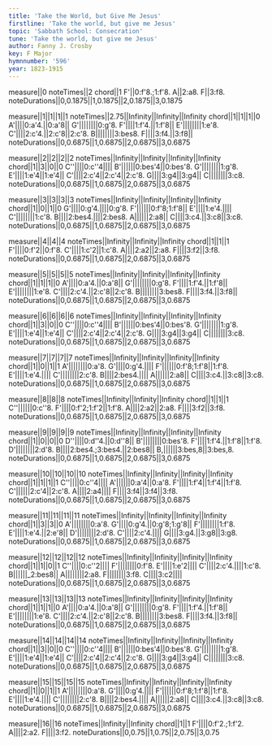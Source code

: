 ```yaml
---
title: 'Take the World, but Give Me Jesus'
firstline: 'Take the world, but give me Jesus'
topic: 'Sabbath School: Consecration'
tune: 'Take the world, but give me Jesus'
author: Fanny J. Crosby
key: F Major
hymnnumber: '596'
year: 1823-1915
---
```

measure||0
noteTimes||2
chord||1
F'||0:f'8.;1:f'8.
A||2:a8.
F||3:f8.
noteDurations||0,0.1875||1,0.1875||2,0.1875||3,0.1875

measure||1||1||1||1
noteTimes||2.75||Infinity||Infinity||Infinity
chord||1||1||1||0
A'||||0:a'4.||0:a'8||
G'||||||||0:g'8.
F'||||1:f'4.||1:f'8||
E'||||||||1:e'8.
C'||||2:c'4.||2:c'8||2:c'8.
B||||||||3:bes8.
F||||3:f4.||3:f8||
noteDurations||0,0.6875||1,0.6875||2,0.6875||3,0.6875

measure||2||2||2||2
noteTimes||Infinity||Infinity||Infinity||Infinity
chord||1||3||0||0
C''||||0:c''4||||
B'||||||0:bes'4||0:bes'8.
G'||||||||1:g'8.
E'||||1:e'4||1:e'4||
C'||||2:c'4||2:c'4||2:c'8.
G||||3:g4||3:g4||
C||||||||3:c8.
noteDurations||0,0.6875||1,0.6875||2,0.6875||3,0.6875

measure||3||3||3||3
noteTimes||Infinity||Infinity||Infinity||Infinity
chord||1||0||1||0
G'||||0:g'4.||||0:g'8.
F'||||||0:f'8;1:f'8||
E'||||1:e'4.||||
C'||||||||1:c'8.
B||||2:bes4.||||2:bes8.
A||||||2:a8||
C||||3:c4.||3:c8||3:c8.
noteDurations||0,0.6875||1,0.6875||2,0.6875||3,0.6875

measure||4||4||4
noteTimes||Infinity||Infinity||Infinity
chord||1||1||1
F'||||0:f'2||0:f'8.
C'||||1:c'2||1:c'8.
A||||2:a2||2:a8.
F||||3:f2||3:f8.
noteDurations||0,0.6875||1,0.6875||2,0.6875||3,0.6875

measure||5||5||5||5
noteTimes||Infinity||Infinity||Infinity||Infinity
chord||1||1||1||0
A'||||0:a'4.||0:a'8||
G'||||||||0:g'8.
F'||||1:f'4.||1:f'8||
E'||||||||1:e'8.
C'||||2:c'4.||2:c'8||2:c'8.
B||||||||3:bes8.
F||||3:f4.||3:f8||
noteDurations||0,0.6875||1,0.6875||2,0.6875||3,0.6875

measure||6||6||6||6
noteTimes||Infinity||Infinity||Infinity||Infinity
chord||1||3||0||0
C''||||0:c''4||||
B'||||||0:bes'4||0:bes'8.
G'||||||||1:g'8.
E'||||1:e'4||1:e'4||
C'||||2:c'4||2:c'4||2:c'8.
G||||3:g4||3:g4||
C||||||||3:c8.
noteDurations||0,0.6875||1,0.6875||2,0.6875||3,0.6875

measure||7||7||7||7
noteTimes||Infinity||Infinity||Infinity||Infinity
chord||1||0||1||1
A'||||||||0:a'8.
G'||||0:g'4.||||
F'||||||0:f'8;1:f'8||1:f'8.
E'||||1:e'4.||||
C'||||||||2:c'8.
B||||2:bes4.||||
A||||||2:a8||
C||||3:c4.||3:c8||3:c8.
noteDurations||0,0.6875||1,0.6875||2,0.6875||3,0.6875

measure||8||8||8
noteTimes||Infinity||Infinity||Infinity
chord||1||1||1
C''||||||0:c''8.
F'||||0:f'2;1:f'2||1:f'8.
A||||2:a2||2:a8.
F||||3:f2||3:f8.
noteDurations||0,0.6875||1,0.6875||2,0.6875||3,0.6875

measure||9||9||9||9
noteTimes||Infinity||Infinity||Infinity||Infinity
chord||1||0||0||0
D''||||0:d''4.||0:d''8||
B'||||||||0:bes'8.
F'||||1:f'4.||1:f'8||1:f'8.
D'||||||||2:d'8.
B||||2:bes4.;3:bes4.||2:bes8||
B,||||||3:bes,8||3:bes,8.
noteDurations||0,0.6875||1,0.6875||2,0.6875||3,0.6875

measure||10||10||10||10
noteTimes||Infinity||Infinity||Infinity||Infinity
chord||1||1||1||1
C''||||0:c''4||||
A'||||||0:a'4||0:a'8.
F'||||1:f'4||1:f'4||1:f'8.
C'||||||2:c'4||2:c'8.
A||||2:a4||||
F||||3:f4||3:f4||3:f8.
noteDurations||0,0.6875||1,0.6875||2,0.6875||3,0.6875

measure||11||11||11||11
noteTimes||Infinity||Infinity||Infinity||Infinity
chord||1||3||3||0
A'||||||||0:a'8.
G'||||0:g'4.||0:g'8;1:g'8||
F'||||||||1:f'8.
E'||||1:e'4.||2:e'8||
D'||||||||2:d'8.
C'||||2:c'4.||||
G||||3:g4.||3:g8||3:g8.
noteDurations||0,0.6875||1,0.6875||2,0.6875||3,0.6875

measure||12||12||12||12
noteTimes||Infinity||Infinity||Infinity||Infinity
chord||1||1||0||1
C''||||0:c''2||||
F'||||||||0:f'8.
E'||||1:e'2||||
C'||||2:c'4.||||1:c'8.
B||||||_2:bes8||
A||||||||2:a8.
F||||||||3:f8.
C||||3:c2||||
noteDurations||0,0.6875||1,0.6875||2,0.6875||3,0.6875

measure||13||13||13||13
noteTimes||Infinity||Infinity||Infinity||Infinity
chord||1||1||1||0
A'||||0:a'4.||0:a'8||
G'||||||||0:g'8.
F'||||1:f'4.||1:f'8||
E'||||||||1:e'8.
C'||||2:c'4.||2:c'8||2:c'8.
B||||||||3:bes8.
F||||3:f4.||3:f8||
noteDurations||0,0.6875||1,0.6875||2,0.6875||3,0.6875

measure||14||14||14||14
noteTimes||Infinity||Infinity||Infinity||Infinity
chord||1||3||0||0
C''||||0:c''4||||
B'||||||0:bes'4||0:bes'8.
G'||||||||1:g'8.
E'||||1:e'4||1:e'4||
C'||||2:c'4||2:c'4||2:c'8.
G||||3:g4||3:g4||
C||||||||3:c8.
noteDurations||0,0.6875||1,0.6875||2,0.6875||3,0.6875

measure||15||15||15||15
noteTimes||Infinity||Infinity||Infinity||Infinity
chord||1||0||1||1
A'||||||||0:a'8.
G'||||0:g'4.||||
F'||||||0:f'8;1:f'8||1:f'8.
E'||||1:e'4.||||
C'||||||||2:c'8.
B||||2:bes4.||||
A||||||2:a8||
C||||3:c4.||3:c8||3:c8.
noteDurations||0,0.6875||1,0.6875||2,0.6875||3,0.6875

measure||16||16
noteTimes||Infinity||Infinity
chord||1||1
F'||||0:f'2.;1:f'2.
A||||2:a2.
F||||3:f2.
noteDurations||0,0.75||1,0.75||2,0.75||3,0.75

